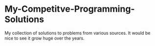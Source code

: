 # My-Competitve-Programming-Solutions
My collection of solutions to problems from various sources.
It would be nice to see it grow huge over the years.
